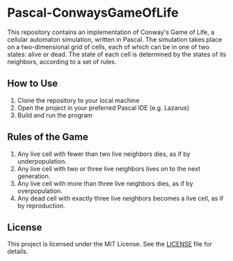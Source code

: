 # Pascal-ConwaysGameOfLife

This repository contains an implementation of Conway's Game of Life, a cellular automaton simulation, written in Pascal. The simulation takes place on a two-dimensional grid of cells, each of which can be in one of two states: alive or dead. The state of each cell is determined by the states of its neighbors, according to a set of rules.

## How to Use
1. Clone the repository to your local machine
2. Open the project in your preferred Pascal IDE (e.g. Lazarus)
3. Build and run the program

## Rules of the Game
1. Any live cell with fewer than two live neighbors dies, as if by underpopulation.
2. Any live cell with two or three live neighbors lives on to the next generation.
3. Any live cell with more than three live neighbors dies, as if by overpopulation.
4. Any dead cell with exactly three live neighbors becomes a live cell, as if by reproduction.

## License
This project is licensed under the MIT License. See the [LICENSE](LICENSE) file for details.
